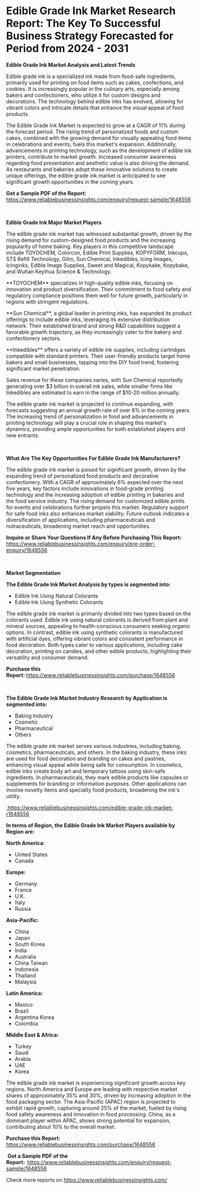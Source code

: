 <p><h1>Edible Grade Ink Market Research Report: The Key To Successful Business Strategy Forecasted for Period from 2024 - 2031</h1></p><p><strong>Edible Grade Ink Market Analysis and Latest Trends</strong></p>
<p><p>Edible grade ink is a specialized ink made from food-safe ingredients, primarily used for printing on food items such as cakes, confections, and cookies. It is increasingly popular in the culinary arts, especially among bakers and confectioners, who utilize it for custom designs and decorations. The technology behind edible inks has evolved, allowing for vibrant colors and intricate details that enhance the visual appeal of food products.</p><p>The Edible Grade Ink Market is expected to grow at a CAGR of 11% during the forecast period. The rising trend of personalized foods and custom cakes, combined with the growing demand for visually appealing food items in celebrations and events, fuels this market's expansion. Additionally, advancements in printing technology, such as the development of edible ink printers, contribute to market growth. Increased consumer awareness regarding food presentation and aesthetic value is also driving the demand. As restaurants and bakeries adopt these innovative solutions to create unique offerings, the edible grade ink market is anticipated to see significant growth opportunities in the coming years.</p></p>
<p><strong>Get a Sample PDF of the Report:&nbsp;</strong> <a href="https://www.reliablebusinessinsights.com/enquiry/request-sample/1648556?utm_campaign=1138&utm_medium=2&utm_source=Github&utm_content=ia&utm_term=29122024&utm_id=edible-grade-ink">https://www.reliablebusinessinsights.com/enquiry/request-sample/1648556</a></p>
<p>&nbsp;</p>
<p><strong>Edible Grade Ink Major Market Players</strong></p>
<p><p>The edible grade ink market has witnessed substantial growth, driven by the rising demand for custom-designed food products and the increasing popularity of home baking. Key players in this competitive landscape include TOYOCHEM, Colorcon, Edible Print Supplies, KOPYFORM, Inkcups, STS Refill Technology, Gilro, Sun Chemical, Inkedibles, Icing Images, Icinginks, Edible Image Supplies, Sweet and Magical, Kopykake, Kopybake, and Wuhan Keyihua Science & Technology.</p><p>**TOYOCHEM** specializes in high-quality edible inks, focusing on innovation and product diversification. Their commitment to food safety and regulatory compliance positions them well for future growth, particularly in regions with stringent regulations.</p><p>**Sun Chemical**, a global leader in printing inks, has expanded its product offerings to include edible inks, leveraging its extensive distribution network. Their established brand and strong R&D capabilities suggest a favorable growth trajectory, as they increasingly cater to the bakery and confectionery sectors.</p><p>**Inkedibles** offers a variety of edible ink supplies, including cartridges compatible with standard printers. Their user-friendly products target home bakers and small businesses, tapping into the DIY food trend, fostering significant market penetration.</p><p>Sales revenue for these companies varies, with Sun Chemical reportedly generating over $3 billion in overall ink sales, while smaller firms like Inkedibles are estimated to earn in the range of $10-20 million annually.</p><p>The edible grade ink market is projected to continue expanding, with forecasts suggesting an annual growth rate of over 6% in the coming years. The increasing trend of personalization in food and advancements in printing technology will play a crucial role in shaping this market's dynamics, providing ample opportunities for both established players and new entrants.</p></p>
<p>&nbsp;</p>
<p><strong>What Are The Key Opportunities For Edible Grade Ink Manufacturers?</strong></p>
<p><p>The edible grade ink market is poised for significant growth, driven by the expanding trend of personalized food products and decorative confectionery. With a CAGR of approximately 6% expected over the next five years, key factors include innovations in food-grade printing technology and the increasing adoption of edible printing in bakeries and the food service industry. The rising demand for customized edible prints for events and celebrations further propels this market. Regulatory support for safe food inks also enhances market viability. Future outlook indicates a diversification of applications, including pharmaceuticals and nutraceuticals, broadening market reach and opportunities.</p></p>
<p><strong>Inquire or Share Your Questions If Any Before Purchasing This Report:</strong> <a href="https://www.reliablebusinessinsights.com/enquiry/pre-order-enquiry/1648556?utm_campaign=1138&utm_medium=2&utm_source=Github&utm_content=ia&utm_term=29122024&utm_id=edible-grade-ink">https://www.reliablebusinessinsights.com/enquiry/pre-order-enquiry/1648556</a></p>
<p>&nbsp;</p>
<p><strong>Market Segmentation</strong></p>
<p><strong>The Edible Grade Ink Market Analysis by types is segmented into:</strong></p>
<p><ul><li>Edible Ink Using Natural Colorants</li><li>Edible Ink Using Synthetic Colorants</li></ul></p>
<p><p>The edible grade ink market is primarily divided into two types based on the colorants used. Edible ink using natural colorants is derived from plant and mineral sources, appealing to health-conscious consumers seeking organic options. In contrast, edible ink using synthetic colorants is manufactured with artificial dyes, offering vibrant colors and consistent performance in food decoration. Both types cater to various applications, including cake decoration, printing on candies, and other edible products, highlighting their versatility and consumer demand.</p></p>
<p><strong>Purchase this Report:&nbsp;</strong><a href="https://www.reliablebusinessinsights.com/purchase/1648556?utm_campaign=1138&utm_medium=2&utm_source=Github&utm_content=ia&utm_term=29122024&utm_id=edible-grade-ink">https://www.reliablebusinessinsights.com/purchase/1648556</a></p>
<p>&nbsp;</p>
<p><strong>The Edible Grade Ink Market Industry Research by Application is segmented into:</strong></p>
<p><ul><li>Baking Industry</li><li>Cosmetic</li><li>Pharmaceutical</li><li>Others</li></ul></p>
<p><p>The edible grade ink market serves various industries, including baking, cosmetics, pharmaceuticals, and others. In the baking industry, these inks are used for food decoration and branding on cakes and pastries, enhancing visual appeal while being safe for consumption. In cosmetics, edible inks create body art and temporary tattoos using skin-safe ingredients. In pharmaceuticals, they mark edible products like capsules or supplements for branding or information purposes. Other applications can involve novelty items and specialty food products, broadening the ink's utility.</p></p>
<p><a href="https://www.reliablebusinessinsights.com/edible-grade-ink-market-r1648556?utm_campaign=1138&utm_medium=2&utm_source=Github&utm_content=ia&utm_term=29122024&utm_id=edible-grade-ink">&nbsp;https://www.reliablebusinessinsights.com/edible-grade-ink-market-r1648556</a></p>
<p><strong>In terms of Region, the Edible Grade Ink Market Players available by Region are:</strong></p>
<p>
    <p> <strong> North America: </strong>
        <ul>
            <li>United States</li>
            <li>Canada</li>
        </ul>
        </p> 
    <p> <strong> Europe: </strong>
        <ul>
            <li>Germany</li>
            <li>France</li>
            <li>U.K.</li>
            <li>Italy</li>
            <li>Russia</li>
        </ul>
        </p> 
    <p> <strong> Asia-Pacific: </strong>
        <ul>
            <li>China</li>
            <li>Japan</li>
            <li>South Korea</li>
            <li>India</li>
            <li>Australia</li>
            <li>China Taiwan</li>
            <li>Indonesia</li>
            <li>Thailand</li>
            <li>Malaysia</li>
        </ul>
        </p> 
    <p> <strong> Latin America: </strong>
        <ul>
            <li>Mexico</li>
            <li>Brazil</li>
            <li>Argentina Korea</li>
            <li>Colombia</li>
        </ul>
        </p> 
    <p> <strong> Middle East & Africa: </strong>
        <ul>
            <li>Turkey</li>
            <li>Saudi</li>
            <li>Arabia</li>
            <li>UAE</li>
            <li>Korea</li>
        </ul>
    </p>
    </p>
<p><p>The edible grade ink market is experiencing significant growth across key regions. North America and Europe are leading with respective market shares of approximately 35% and 30%, driven by increasing adoption in the food packaging sector. The Asia-Pacific (APAC) region is projected to exhibit rapid growth, capturing around 25% of the market, fueled by rising food safety awareness and innovation in food processing. China, as a dominant player within APAC, shows strong potential for expansion, contributing about 10% to the overall market.</p></p>
<p><strong>Purchase this Report: </strong><a href="https://www.reliablebusinessinsights.com/purchase/1648556?utm_campaign=1138&utm_medium=2&utm_source=Github&utm_content=ia&utm_term=29122024&utm_id=edible-grade-ink">https://www.reliablebusinessinsights.com/purchase/1648556</a></p>
<p>&nbsp;<strong>Get a Sample PDF of the Report:&nbsp;&nbsp;</strong><a href="https://www.reliablebusinessinsights.com/enquiry/request-sample/1648556?utm_campaign=1138&utm_medium=2&utm_source=Github&utm_content=ia&utm_term=29122024&utm_id=edible-grade-ink">https://www.reliablebusinessinsights.com/enquiry/request-sample/1648556</a></p>
<p><strong></strong></p>
<p>Check more reports on <a href="https://www.reliablebusinessinsights.com/?utm_campaign=1138&utm_medium=2&utm_source=Github&utm_content=ia&utm_term=29122024&utm_id=edible-grade-ink">https://www.reliablebusinessinsights.com/</a></p>